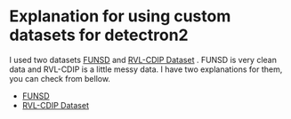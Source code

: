 Explanation for using custom datasets for detectron2
====

I used two datasets [FUNSD](https://guillaumejaume.github.io/FUNSD/) and [RVL-CDIP Dataset](https://zenodo.org/record/3257319#.XtzbH577TjB) .
FUNSD is very clean data and RVL-CDIP is a little messy data.
I have two explanations for them, you can check from bellow.


* [FUNSD](FUNSD.md)
* [RVL-CDIP Dataset](RVL-CDIP.md)

